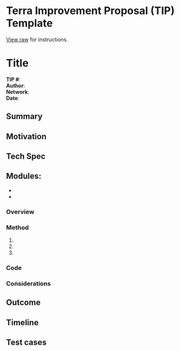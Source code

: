 
# Terra Improvement Proposal (TIP) Template

[View raw](https://github.com/evanorti/tips/raw/main/tip-template.md) for instructions.

# Title 

<!---Include the TIP number in the title as follows: TIP # 01 Your Title Here-->

**TIP #**:
<br>
**Author**: 
<br>
**Network**: <!---Add the mainnet version this change will apply to. -->
<br>
**Date**: 
<br>

## Summary

<!--- A 1-2 sentence non-technical explanation of the change. Summaries should be easily understood by the general community. -->



## Motivation

<!--- An explanation of why the change is necessary. What is the problem that needs to be solved? Why do these changes need to be implemented? -->

## Tech Spec

**Modules:** <!--- List affected modules with short notes on alterations. --> 
-  
-  
-  
### Overview

<!---A technical summary of the change and how it will solve the problem. --> 

### Method

<!--- An outline of how the change will be implemented. This can include a numbered list of steps necessary for completion. -->

1. 
2. 
3. 

### Code

<!--- Include any applicable code blocks or pseudocode describing the changes. -->

### Considerations

<!--- Describe any special or general considerations. Is there anything that you should be cautious about? Are there any invariants to keep in mind? -->


## Outcome

<!--- Briefly describe the desired outcome of this change. -->

## Timeline

<!--- If applicable, include an estimated project completion time. You can break this up into a list of events. -->

## Test cases

<!--- If applicable, include any test cases or preliminary research related to the change. -->

